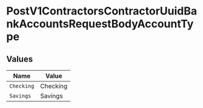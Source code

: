 # PostV1ContractorsContractorUuidBankAccountsRequestBodyAccountType


## Values

| Name       | Value      |
| ---------- | ---------- |
| `Checking` | Checking   |
| `Savings`  | Savings    |